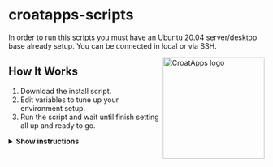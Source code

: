 # croatapps-scripts

In order to run this scripts you must have an Ubuntu 20.04 server/desktop base already setup. You can be connected in local or via SSH.

<img src="https://avatars.githubusercontent.com/u/37509725?v=4" align="right"
     alt="CroatApps logo" width="200" height="200">

## How It Works

1. Download the install script.
2. Edit variables to tune up your environment setup.
3. Run the script and wait until finish setting all up and ready to go.

<details><summary><b>Show instructions</b></summary>

### Download

Choose A or B from below using `wget` or `curl` for download.

A. Download it using `wget`:

wget https://github.com/CroatApps/croatapps-scripts/raw/main/install_croat.sh


B. Download it using `curl`:

    ```sh
curl https://github.com/CroatApps/croatapps-scripts/raw/main/install_croat.sh
    ```


### Edit variables

For configuring the variables, we will be using `nano`, but you can chose whatever editing tools like.

1. Edit using `nano`:

    ```sh
     nano -l install_croat.sh
    ```

2. The most important variables are between lines 8-12, this ones tells the script if it will be a simple node, needs a wallet, it needs the pool setup... Please do not edit lines below line 40 unless you know what you are doing.


### Run it

1. Make it executable

    ```sh
     chmod +x install_croat.sh
    ```

2. Run must be done with `sudo` rights but can't be done under user `root` account:

    ```sh
     sudo ./install_croat.sh
    ```

### Ending

1. Leave the script running, depending on what you have selected it can take up to several hours.
2. At the end will notify when it's all done and fully setup or will print errors in console with exitting the script.
